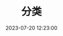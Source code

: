 ---
title: 分类
date: 2023-07-20 12:23:00
type: "categories"
description:
keywords:
comments: false
top_img:  /img/pages/categories.jpg
aside: true
---